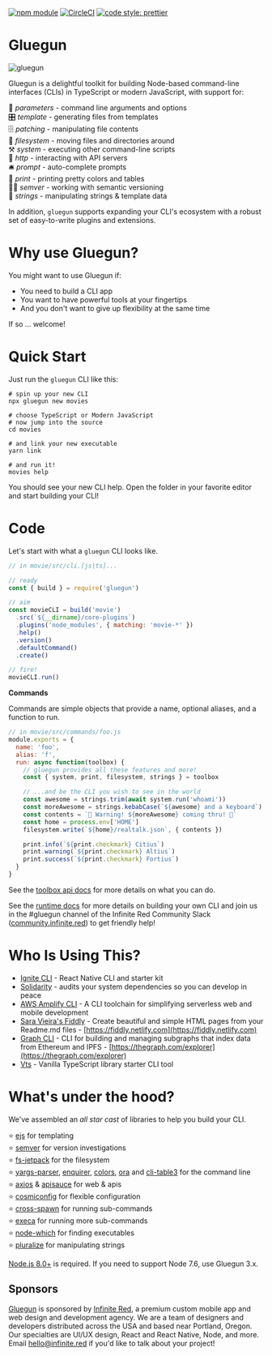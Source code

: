 [![npm module](https://badge.fury.io/js/gluegun.svg)](https://www.npmjs.org/package/gluegun)
[![CircleCI](https://circleci.com/gh/infinitered/gluegun.svg?style=svg)](https://circleci.com/gh/infinitered/gluegun)
[![code style: prettier](https://img.shields.io/badge/code_style-prettier-ff69b4.svg?style=flat-square)](https://github.com/prettier/prettier)

# Gluegun

![gluegun](https://user-images.githubusercontent.com/1479215/50237287-5a23e380-0371-11e9-89ea-85b41cd25217.jpg)

Gluegun is a delightful toolkit for building Node-based command-line interfaces (CLIs) in TypeScript or modern JavaScript, with support for:

🌯 *parameters* - command line arguments and options<br />
🎛 *template* - generating files from templates<br />
🗄 *patching* - manipulating file contents<br />
💾 *filesystem* - moving files and directories around<br />
⚒ *system* - executing other command-line scripts<br />
🎅 *http* - interacting with API servers<br />
🛎 *prompt* - auto-complete prompts<br />
💃 *print* - printing pretty colors and tables<br />
👩‍✈️ *semver* - working with semantic versioning<br />
🎻 *strings* - manipulating strings & template data<br />

In addition, `gluegun` supports expanding your CLI's ecosystem with a robust set of easy-to-write plugins and extensions.

# Why use Gluegun?

You might want to use Gluegun if:

* You need to build a CLI app
* You want to have powerful tools at your fingertips
* And you don't want to give up flexibility at the same time

If so ... welcome!

# Quick Start

Just run the `gluegun` CLI like this:

```
# spin up your new CLI
npx gluegun new movies

# choose TypeScript or Modern JavaScript
# now jump into the source
cd movies

# and link your new executable
yarn link

# and run it!
movies help
```

You should see your new CLI help. Open the folder in your favorite editor and start building your CLI!

# Code

Let's start with what a `gluegun` CLI looks like.

```js
// in movie/src/cli.[js|ts]...

// ready
const { build } = require('gluegun')

// aim
const movieCLI = build('movie')
  .src(`${__dirname}/core-plugins`)
  .plugins('node_modules', { matching: 'movie-*' })
  .help()
  .version()
  .defaultCommand()
  .create()

// fire!
movieCLI.run()
```

**Commands**

Commands are simple objects that provide a name, optional aliases, and a function to run.

```js
// in movie/src/commands/foo.js
module.exports = {
  name: 'foo',
  alias: 'f',
  run: async function(toolbox) {
    // gluegun provides all these features and more!
    const { system, print, filesystem, strings } = toolbox

    // ...and be the CLI you wish to see in the world
    const awesome = strings.trim(await system.run('whoami'))
    const moreAwesome = strings.kebabCase(`${awesome} and a keyboard`)
    const contents = `🚨 Warning! ${moreAwesome} coming thru! 🚨`
    const home = process.env['HOME']
    filesystem.write(`${home}/realtalk.json`, { contents })

    print.info(`${print.checkmark} Citius`)
    print.warning(`${print.checkmark} Altius`)
    print.success(`${print.checkmark} Fortius`)
  }
}
```

See the [toolbox api docs](./docs/toolbox-api.md) for more details on what you can do.

See the [runtime docs](./docs/runtime.md) for more details on building your own CLI and join us in the #gluegun channel of the Infinite Red Community Slack ([community.infinite.red](http://community.infinite.red)) to get friendly help!

# Who Is Using This?

* [Ignite CLI](https://github.com/infinitered/ignite) - React Native CLI and starter kit
* [Solidarity](https://github.com/infinitered/solidarity) - audits your system dependencies so you can develop in peace
* [AWS Amplify CLI](https://github.com/aws-amplify/amplify-cli) - A CLI toolchain for simplifying serverless web and mobile development
* [Sara Vieira's Fiddly](https://github.com/SaraVieira/fiddly) - Create beautiful and simple HTML pages from your Readme.md files - [https://fiddly.netlify.com](https://fiddly.netlify.com)
* [Graph CLI](https://github.com/graphprotocol/graph-cli) - CLI for building and managing subgraphs that index data from Ethereum and IPFS - [https://thegraph.com/explorer](https://thegraph.com/explorer)
* [Vts](https://github.com/snowfrogdev/Vts) - Vanilla TypeScript library starter CLI tool

# What's under the hood?

We've assembled an _all star cast_ of libraries to help you build your CLI.

⭐️ [ejs](https://github.com/mde/ejs) for templating<br />
⭐️ [semver](https://github.com/npm/node-semver) for version investigations<br />
⭐️ [fs-jetpack](https://github.com/szwacz/fs-jetpack) for the filesystem<br />
⭐️ [yargs-parser](https://github.com/yargs/yargs-parser), [enquirer](https://github.com/enquirer/enquirer), [colors](https://github.com/Marak/colors.js), [ora](https://github.com/sindresorhus/ora) and [cli-table3](https://github.com/cli-table/cli-table3) for the command line<br />
⭐️ [axios](https://github.com/mzabriskie/axios) & [apisauce](https://github.com/infinitered/apisauce) for web & apis<br />
⭐️ [cosmiconfig](https://github.com/davidtheclark/cosmiconfig) for flexible configuration </br>
⭐️ [cross-spawn](https://github.com/IndigoUnited/node-cross-spawn) for running sub-commands</br>
⭐️ [execa](https://github.com/sindresorhus/execa) for running more sub-commands</br>
⭐️ [node-which](https://github.com/npm/node-which) for finding executables</br>
⭐️ [pluralize](https://github.com/blakeembrey/pluralize) for manipulating strings</br>

[Node.js 8.0+](https://nodejs.org) is required. If you need to support Node 7.6, use Gluegun 3.x.

## Sponsors

[Gluegun](https://github.com/infinitered/gluegun) is sponsored by [Infinite Red](https://infinite.red/), a premium custom mobile app and web design and development agency. We are a team of designers and developers distributed across the USA and based near Portland, Oregon. Our specialties are UI/UX design, React and React Native, Node, and more. Email [hello@infinite.red](mailto:hello@infinite.red) if you'd like to talk about your project!

